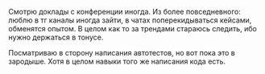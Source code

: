 
Смотрю доклады с конференции иногда. Из более повседневного: люблю в тг каналы иногда зайти, в чатах поперекидываться кейсами, обменятся опытом. В целом как то за трендами стараюсь следить, ибо нужно держаться в тонусе.

Посматриваю в сторону написания автотестов, но вот пока это в зародыше. Хотя в целом навыки того же написания кода есть.